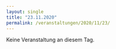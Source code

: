 ```yaml
---
layout: single
title: "23.11.2020"
permalink: /veranstaltungen/2020/11/23/
---
```


Keine Veranstaltung an diesem Tag.
